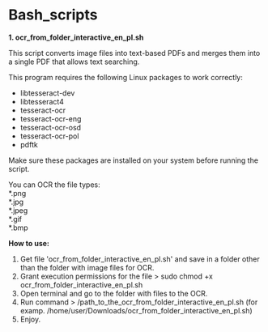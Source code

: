 # Bash\_scripts

**1. ocr_from_folder_interactive_en_pl.sh**

This script converts image files into text-based PDFs and merges them into a single PDF that allows text searching.

This program requires the following Linux packages to work correctly:  
- libtesseract-dev  
- libtesseract4  
- tesseract-ocr  
- tesseract-ocr-eng  
- tesseract-ocr-osd  
- tesseract-ocr-pol  
- pdftk

Make sure these packages are installed on your system before running the script.

You can OCR the file types:  
*.png  
*.jpg  
*.jpeg  
*.gif  
*.bmp

**How to use:**

1. Get file 'ocr_from_folder_interactive_en_pl.sh' and save in a folder other than the folder with image files for OCR.  
2. Grant execution permissions for the file > sudo chmod +x ocr_from_folder_interactive_en_pl.sh  
3. Open terminal and go to the folder with files to the OCR.  
4. Run command > /path_to_the_ocr_from_folder_interactive_en_pl.sh (for examp. /home/user/Downloads/ocr_from_folder_interactive_en_pl.sh)  
5. Enjoy.


